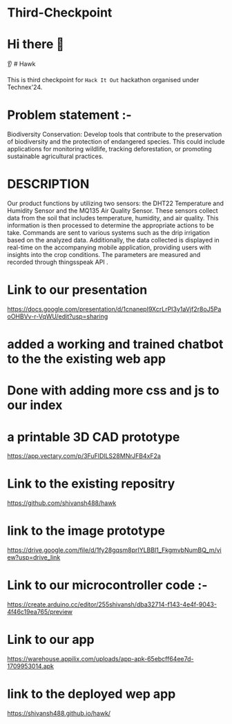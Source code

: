 # Third-Checkpoint
# Hi there 👋
  👂 # Hawk

This is third checkpoint for `Hack It Out` hackathon organised under Technex'24.
# Problem statement :-
Biodiversity Conservation: Develop tools that contribute to the preservation of biodiversity and the protection of endangered species. This could include applications for monitoring wildlife, tracking deforestation, or promoting sustainable agricultural practices.

# DESCRIPTION 
Our product functions by utilizing two sensors: the DHT22 Temperature and Humidity Sensor and the MQ135 Air Quality Sensor. These sensors collect data from the soil that includes  temperature, humidity, and air quality. This information is then processed to determine the appropriate actions to  be take. Commands are sent to various systems such as the drip irrigation based on the analyzed data. Additionally, the data collected is displayed in real-time on the accompanying mobile application, providing users with insights into the crop conditions.
The parameters are measured and recorded through thingsspeak API .

# Link to our presentation 
https://docs.google.com/presentation/d/1cnanepI9XcrLrPI3y1aVjf2r8oJ5PaoOHBVv-r-VqWU/edit?usp=sharing
# added a working and trained chatbot to the the existing web app
# Done with adding more css and js to our index 
# a printable 3D CAD prototype  
https://app.vectary.com/p/3FuFIDlLS28MNrJFB4xF2a
# Link to the existing repositry  
https://github.com/shivansh488/hawk
# link to the image prototype
https://drive.google.com/file/d/1fy28gqsm8prIYLBBl1_FkgmvbNumBQ_m/view?usp=drive_link
# Link to our microcontroller code :-
https://create.arduino.cc/editor/255shivansh/dba32714-f143-4e4f-9043-4f46c19ea765/preview
# Link to our app
https://warehouse.appilix.com/uploads/app-apk-65ebcff64ee7d-1709953014.apk
# link to the deployed wep app
https://shivansh488.github.io/hawk/






